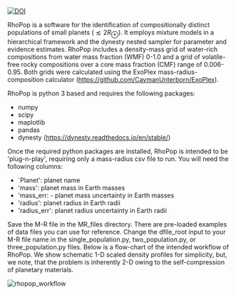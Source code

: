 [![DOI](https://zenodo.org/badge/703276913.svg)](https://zenodo.org/doi/10.5281/zenodo.10368147)


RhoPop is a software for the identification of compositionally distinct populations of small planets ($\lesssim 2 R_\oplus$). It employs mixture models in a hierarchical framework and the dynesty nested sampler for parameter and evidence estimates. RhoPop includes a density-mass grid of water-rich compositions from water mass fraction (WMF) 0-1.0 and a grid of volatile-free rocky compositions over a core mass fraction (CMF) range of 0.006-0.95. Both grids were calculated using the ExoPlex mass-radius-composition calculator (https://github.com/CaymanUnterborn/ExoPlex).

RhoPop is python 3 based and requires the following packages:
- numpy
- scipy
- maplotlib
- pandas
- dynesty (https://dynesty.readthedocs.io/en/stable/)

Once the required python packages are installed, RhoPop is intended to be 'plug-n-play', requiring only a mass-radius csv file to run. You will need the following columns:
 - `Planet': planet name
 - 'mass': planet mass in Earth masses
 - 'mass_err: - planet mass uncertainty in Earth masses
 - 'radius': planet radius in Earth radii
 - 'radius_err': planet radius uncertainty in Earth radii

 Save the M-R file in the MR_files directory. There are pre-loaded examples of data files you can use for reference. Change the dfile_root input to your M-R file name in the single_population.py, two_population.py, or three_population.py files.
 Below is a flow-chart of the intended workflow of RhoPop. We show schematic 1-D scaled density profiles for simplicity, but, we note, that the problem is inherently 2-D owing to the self-compression of planetary materials.

![rhopop_workflow](https://github.com/schulze61/RhoPop/assets/43186618/e1b03d7b-2727-4643-912d-94d1a18d0305)
